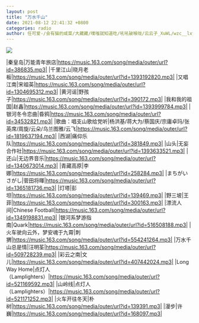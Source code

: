 ```yaml
---
layout: post
title: "万水千山"
date: 2021-08-12 22:41:32 +0800
categories: radio
author: 任可爱-/会有猫的咸菜/大藏藏/噗嗤就知道吃/吼吼破喉咙/云云子_XuWL/wzc__lxy/最正经名字/黑矮星-YXY-/一条老徐
---
```

![]({{site.baseurl}}/images/cover_20210812.jpg)

|秦皇岛|万能青年旅店|https://music.163.com/song/media/outer/url?id=386835.mp3|
|千里江山|晓月老板|https://music.163.com/song/media/outer/url?id=1393192820.mp3|
|又唱江南|宋祖英|https://music.163.com/song/media/outer/url?id=1304695312.mp3|
|黄河谣|野孩子|https://music.163.com/song/media/outer/url?id=390172.mp3|
|我和我的祖国|赵鑫|https://music.163.com/song/media/outer/url?id=1393999784.mp3|
|银河冬令恋曲|昏鸦|https://music.163.com/song/media/outer/url?id=34532821.mp3|
|歌曲：唱支山歌给党听|杨洪基/蒋大为/蔡国庆/宗庸卓玛/张英席/周旋/云朵/乌兰图雅/云飞|https://music.163.com/song/media/outer/url?id=1819637194.mp3|
|西湖|痛仰乐队|https://music.163.com/song/media/outer/url?id=381849.mp3|
|山头|无妄合作社|https://music.163.com/song/media/outer/url?id=1393633521.mp3|
|还山|无边界音乐|https://music.163.com/song/media/outer/url?id=1340673014.mp3|
|青藏高原|李娜|https://music.163.com/song/media/outer/url?id=258284.mp3|
|まちがいさがし|菅田将暉|https://music.163.com/song/media/outer/url?id=1365181736.mp3|
|灯塔|彭坦|https://music.163.com/song/media/outer/url?id=139469.mp3|
|野三坡|王菲|https://music.163.com/song/media/outer/url?id=300163.mp3|
|漂流人间|Chinese Football|https://music.163.com/song/media/outer/url?id=1349198831.mp3|
|银河系梦游指南|Quark|https://music.163.com/song/media/outer/url?id=516508188.mp3|
|火车驶向云外，梦安魂于九霄|刺猬|https://music.163.com/song/media/outer/url?id=554241264.mp3|
|万水千山总是情|汪明荃|https://music.163.com/song/media/outer/url?id=509728239.mp3|
|彩云之南|文儿|https://music.163.com/song/media/outer/url?id=407442024.mp3|
|Long Way Home|点灯人（Lamplighters）|https://music.163.com/song/media/outer/url?id=521169592.mp3|
|山岭线|点灯人（Lamplighters）|https://music.163.com/song/media/outer/url?id=521171252.mp3|
|火车开往冬天|朴树|https://music.163.com/song/media/outer/url?id=139391.mp3|
|漫步|许巍|https://music.163.com/song/media/outer/url?id=168097.mp3|
